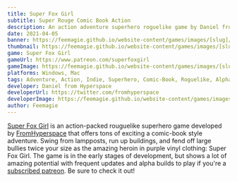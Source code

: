 ```yaml
---
title: Super Fox Girl
subtitle: Super Rouge Comic Book Action
description: An action adventure superhero roguelike game by Daniel from Hyperspace
date: 2021-04-05
banner: https://feemagie.github.io/website-content/games/images/[slug]/banner.webp
thumbnail: https://feemagie.github.io/website-content/games/images/[slug]/social-card.webp
game: Super Fox Girl
gameUrl: https://www.patreon.com/superfoxgirl
gameImage: https://feemagie.github.io/website-content/games/images/[slug]/game-cover.webp
platforms: Windows, Mac
tags: Adventure, Action, Indie, Superhero, Comic-Book, Roguelike, Alpha Development
developer: Daniel from Hyperspace
developerUrl: https://twitter.com/fromhyperspace
developerImage: https://feemagie.github.io/website-content/games/images/[slug]/developer.webp
author: Feemagie
---
```


[Super Fox Girl](https://www.patreon.com/superfoxgirl) is an action-packed rouguelike superhero game developed by [FromHyperspace](https://twitter.com/fromhyperspace) that offers tons of exciting a comic-book style adventure. Swing from lampposts, run up buildings, and fend off large bullies twice your size as the amazing heroin in purple vinyl clothing: Super Fox Girl. The game is in the early stages of development, but shows a lot of amazing potential with frequent updates and alpha builds to play if you're a [subscribed patreon](https://www.patreon.com/superfoxgirl). Be sure to check it out!